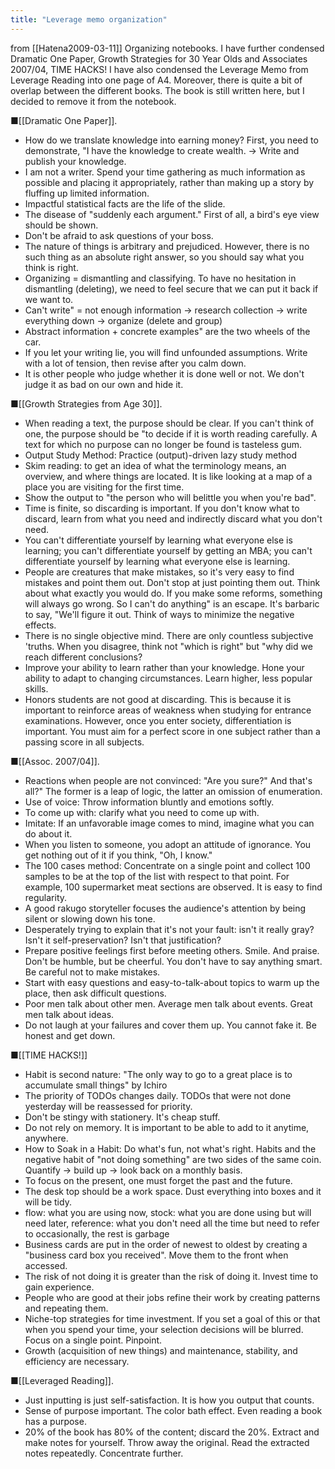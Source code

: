 ```yaml
---
title: "Leverage memo organization"
---
```


from [[Hatena2009-03-11]]
Organizing notebooks. I have further condensed Dramatic One Paper, Growth Strategies for 30 Year Olds and Associates 2007/04, TIME HACKS! I have also condensed the Leverage Memo from Leverage Reading into one page of A4. Moreover, there is quite a bit of overlap between the different books. The book is still written here, but I decided to remove it from the notebook.

■[[Dramatic One Paper]].
- How do we translate knowledge into earning money? First, you need to demonstrate, "I have the knowledge to create wealth. → Write and publish your knowledge.
- I am not a writer. Spend your time gathering as much information as possible and placing it appropriately, rather than making up a story by fluffing up limited information.
- Impactful statistical facts are the life of the slide.
- The disease of "suddenly each argument." First of all, a bird's eye view should be shown.
- Don't be afraid to ask questions of your boss.
- The nature of things is arbitrary and prejudiced. However, there is no such thing as an absolute right answer, so you should say what you think is right.
- Organizing = dismantling and classifying. To have no hesitation in dismantling (deleting), we need to feel secure that we can put it back if we want to.
- Can't write" = not enough information → research collection → write everything down → organize (delete and group)
- Abstract information + concrete examples" are the two wheels of the car.
- If you let your writing lie, you will find unfounded assumptions. Write with a lot of tension, then revise after you calm down.
- It is other people who judge whether it is done well or not. We don't judge it as bad on our own and hide it.

■[[Growth Strategies from Age 30]].
- When reading a text, the purpose should be clear. If you can't think of one, the purpose should be "to decide if it is worth reading carefully. A text for which no purpose can no longer be found is tasteless gum.
- Output Study Method: Practice (output)-driven lazy study method
- Skim reading: to get an idea of what the terminology means, an overview, and where things are located. It is like looking at a map of a place you are visiting for the first time.
- Show the output to "the person who will belittle you when you're bad".
- Time is finite, so discarding is important. If you don't know what to discard, learn from what you need and indirectly discard what you don't need.
- You can't differentiate yourself by learning what everyone else is learning; you can't differentiate yourself by getting an MBA; you can't differentiate yourself by learning what everyone else is learning.
- People are creatures that make mistakes, so it's very easy to find mistakes and point them out. Don't stop at just pointing them out. Think about what exactly you would do. If you make some reforms, something will always go wrong. So I can't do anything" is an escape. It's barbaric to say, "We'll figure it out. Think of ways to minimize the negative effects.
- There is no single objective mind. There are only countless subjective 'truths. When you disagree, think not "which is right" but "why did we reach different conclusions?
- Improve your ability to learn rather than your knowledge. Hone your ability to adapt to changing circumstances. Learn higher, less popular skills.
- Honors students are not good at discarding. This is because it is important to reinforce areas of weakness when studying for entrance examinations. However, once you enter society, differentiation is important. You must aim for a perfect score in one subject rather than a passing score in all subjects.

■[[Assoc. 2007/04]].
- Reactions when people are not convinced: "Are you sure?" And that's all?" The former is a leap of logic, the latter an omission of enumeration.
- Use of voice: Throw information bluntly and emotions softly.
- To come up with: clarify what you need to come up with.
- Imitate: If an unfavorable image comes to mind, imagine what you can do about it.
- When you listen to someone, you adopt an attitude of ignorance. You get nothing out of it if you think, "Oh, I know."
- The 100 cases method: Concentrate on a single point and collect 100 samples to be at the top of the list with respect to that point. For example, 100 supermarket meat sections are observed. It is easy to find regularity.
- A good rakugo storyteller focuses the audience's attention by being silent or slowing down his tone.
- Desperately trying to explain that it's not your fault: isn't it really gray? Isn't it self-preservation? Isn't that justification?
- Prepare positive feelings first before meeting others. Smile. And praise. Don't be humble, but be cheerful. You don't have to say anything smart. Be careful not to make mistakes.
- Start with easy questions and easy-to-talk-about topics to warm up the place, then ask difficult questions.
- Poor men talk about other men. Average men talk about events. Great men talk about ideas.
- Do not laugh at your failures and cover them up. You cannot fake it. Be honest and get down.

■[[TIME HACKS!]]
- Habit is second nature: "The only way to go to a great place is to accumulate small things" by Ichiro
- The priority of TODOs changes daily. TODOs that were not done yesterday will be reassessed for priority.
- Don't be stingy with stationery. It's cheap stuff.
- Do not rely on memory. It is important to be able to add to it anytime, anywhere.
- How to Soak in a Habit: Do what's fun, not what's right. Habits and the negative habit of "not doing something" are two sides of the same coin. Quantify -> build up -> look back on a monthly basis.
- To focus on the present, one must forget the past and the future.
- The desk top should be a work space. Dust everything into boxes and it will be tidy.
- flow: what you are using now, stock: what you are done using but will need later, reference: what you don't need all the time but need to refer to occasionally, the rest is garbage
- Business cards are put in the order of newest to oldest by creating a "business card box you received". Move them to the front when accessed.
- The risk of not doing it is greater than the risk of doing it. Invest time to gain experience.
- People who are good at their jobs refine their work by creating patterns and repeating them.
- Niche-top strategies for time investment. If you set a goal of this or that when you spend your time, your selection decisions will be blurred. Focus on a single point. Pinpoint.
- Growth (acquisition of new things) and maintenance, stability, and efficiency are necessary.

■[[Leveraged Reading]].
- Just inputting is just self-satisfaction. It is how you output that counts.
- Sense of purpose important. The color bath effect. Even reading a book has a purpose.
- 20% of the book has 80% of the content; discard the 20%. Extract and make notes for yourself. Throw away the original. Read the extracted notes repeatedly. Concentrate further.
